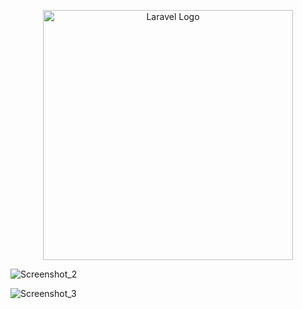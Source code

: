 <p align="center"><a href="https://laravel.com" target="_blank"><img src="https://raw.githubusercontent.com/laravel/art/master/logo-lockup/5%20SVG/2%20CMYK/1%20Full%20Color/laravel-logolockup-cmyk-red.svg" width="400" alt="Laravel Logo"></a></p>


![Screenshot_2](https://user-images.githubusercontent.com/81260686/208245721-7b6081ef-7c0b-43ad-b506-2a6668b8b483.png)


![Screenshot_3](https://user-images.githubusercontent.com/81260686/208245724-deec3ab1-6965-4eeb-83e4-a31562519dc9.png)
